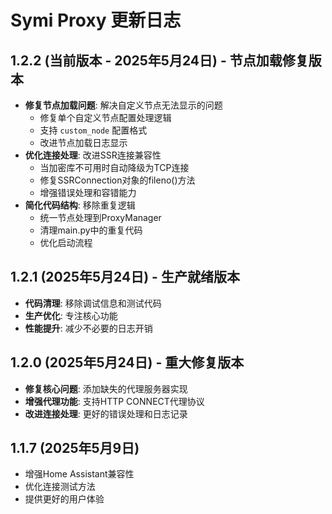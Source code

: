 # Symi Proxy 更新日志

## 1.2.2 (当前版本 - 2025年5月24日) - 节点加载修复版本
- **修复节点加载问题**: 解决自定义节点无法显示的问题
  - 修复单个自定义节点配置处理逻辑
  - 支持 `custom_node` 配置格式
  - 改进节点加载日志显示
- **优化连接处理**: 改进SSR连接兼容性
  - 当加密库不可用时自动降级为TCP连接
  - 修复SSRConnection对象的fileno()方法
  - 增强错误处理和容错能力
- **简化代码结构**: 移除重复逻辑
  - 统一节点处理到ProxyManager
  - 清理main.py中的重复代码
  - 优化启动流程

## 1.2.1 (2025年5月24日) - 生产就绪版本
- **代码清理**: 移除调试信息和测试代码
- **生产优化**: 专注核心功能
- **性能提升**: 减少不必要的日志开销

## 1.2.0 (2025年5月24日) - 重大修复版本
- **修复核心问题**: 添加缺失的代理服务器实现
- **增强代理功能**: 支持HTTP CONNECT代理协议
- **改进连接处理**: 更好的错误处理和日志记录

## 1.1.7 (2025年5月9日)
- 增强Home Assistant兼容性
- 优化连接测试方法
- 提供更好的用户体验
